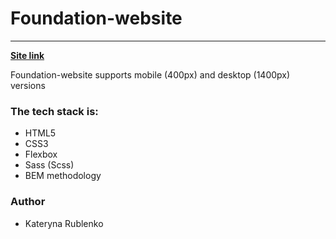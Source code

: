 # Foundation-website
____

**[Site link](https://katerynaru4.github.io/foundation-website/)**

Foundation-website supports mobile (400px) and desktop (1400px) versions

### The tech stack is:
- HTML5
- CSS3
- Flexbox
- Sass (Scss)
- BEM methodology

### Author
- Kateryna Rublenko